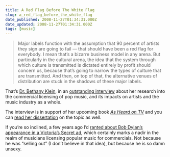 ```yaml
---
title: A Red Flag Before The White Flag
slug: a_red_flag_before_the_white_flag
date_published: 2008-11-27T01:34:31.000Z
date_updated: 2008-11-27T01:34:31.000Z
tags: [music]
---
```


> Major labels function with the assumption that 90 percent of artists they sign are going to fail — that should have been a red flag for everybody. I mean that’s a bizarre business model in any arena. But particularly in the cultural arena, the idea that the system through which culture is transmitted is dictated entirely by profit should concern us, because that’s going to narrow the types of culture that are transmitted. And then, on top of that, the alternative venues of distribution are stuck in the shadows of these major labels.

That’s [Dr. Bethany Klein](https://ahc.leeds.ac.uk/media/staff/323/professor-bethany-klein), in an [outstanding interview](https://web.archive.org/web/20090225142952/http://www.miller-mccune.com/article/rock-star-brought-to-you-by-huge-advertiser) about her research into the commercial licensing of pop music, and its impacts on artists and the music industry as a whole.

The interview is in support of her upcoming book *[As Heard on TV](http://www.amazon.com/gp/product/0754666654?ie=UTF8&amp;tag=2020-20&amp;linkCode=as2&amp;camp=1789&amp;creative=390957&amp;creativeASIN=0754666654)* and you can [read her dissertation](https://repository.upenn.edu/dissertations/AAI3246180/) on the topic as well.

If you’re so inclined, a few years ago I’d [ranted about Bob Dylan’s appearance in a Victoria’s Secret ad](/2004/04/great-moments-i), which certainly marks a nadir in the realm of musicians licensing popular music for commercials. Not because he was “selling out” (I don’t believe in that idea), but because he is so damn unsexy.
